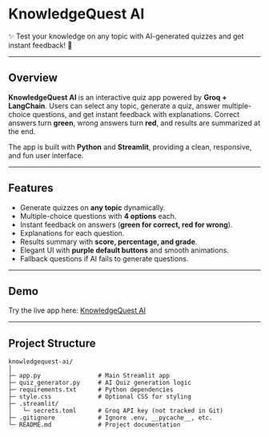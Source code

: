 # KnowledgeQuest AI
✨ Test your knowledge on any topic with AI-generated quizzes and get instant feedback! 🚀

---

## Overview
**KnowledgeQuest AI** is an interactive quiz app powered by **Groq + LangChain**. Users can select any topic, generate a quiz, answer multiple-choice questions, and get instant feedback with explanations. Correct answers turn **green**, wrong answers turn **red**, and results are summarized at the end.

The app is built with **Python** and **Streamlit**, providing a clean, responsive, and fun user interface.

---

## Features
- Generate quizzes on **any topic** dynamically.
- Multiple-choice questions with **4 options** each.
- Instant feedback on answers (**green for correct, red for wrong**).
- Explanations for each question.
- Results summary with **score, percentage, and grade**.
- Elegant UI with **purple default buttons** and smooth animations.
- Fallback questions if AI fails to generate questions.

---

## Demo
Try the live app here: [KnowledgeQuest AI](https://knowledgequest-ai-tsvwydecujwsmynxda8okh.streamlit.app)

---

## Project Structure
```text
knowledgequest-ai/
│
├─ app.py                # Main Streamlit app
├─ quiz_generator.py     # AI Quiz generation logic
├─ requirements.txt      # Python dependencies
├─ style.css             # Optional CSS for styling
├─ .streamlit/
│   └─ secrets.toml      # Groq API key (not tracked in Git)
├─ .gitignore            # Ignore .env, __pycache__, etc.
└─ README.md             # Project documentation
